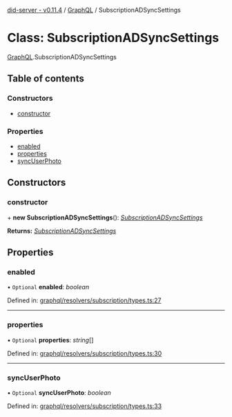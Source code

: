 [did-server - v0.11.4](../README.md) / [GraphQL](../modules/graphql.md) / SubscriptionADSyncSettings

# Class: SubscriptionADSyncSettings

[GraphQL](../modules/graphql.md).SubscriptionADSyncSettings

## Table of contents

### Constructors

- [constructor](graphql.subscriptionadsyncsettings.md#constructor)

### Properties

- [enabled](graphql.subscriptionadsyncsettings.md#enabled)
- [properties](graphql.subscriptionadsyncsettings.md#properties)
- [syncUserPhoto](graphql.subscriptionadsyncsettings.md#syncuserphoto)

## Constructors

### constructor

\+ **new SubscriptionADSyncSettings**(): [*SubscriptionADSyncSettings*](graphql.subscriptionadsyncsettings.md)

**Returns:** [*SubscriptionADSyncSettings*](graphql.subscriptionadsyncsettings.md)

## Properties

### enabled

• `Optional` **enabled**: *boolean*

Defined in: [graphql/resolvers/subscription/types.ts:27](https://github.com/Puzzlepart/did/blob/dev/server/graphql/resolvers/subscription/types.ts#L27)

___

### properties

• `Optional` **properties**: *string*[]

Defined in: [graphql/resolvers/subscription/types.ts:30](https://github.com/Puzzlepart/did/blob/dev/server/graphql/resolvers/subscription/types.ts#L30)

___

### syncUserPhoto

• `Optional` **syncUserPhoto**: *boolean*

Defined in: [graphql/resolvers/subscription/types.ts:33](https://github.com/Puzzlepart/did/blob/dev/server/graphql/resolvers/subscription/types.ts#L33)
